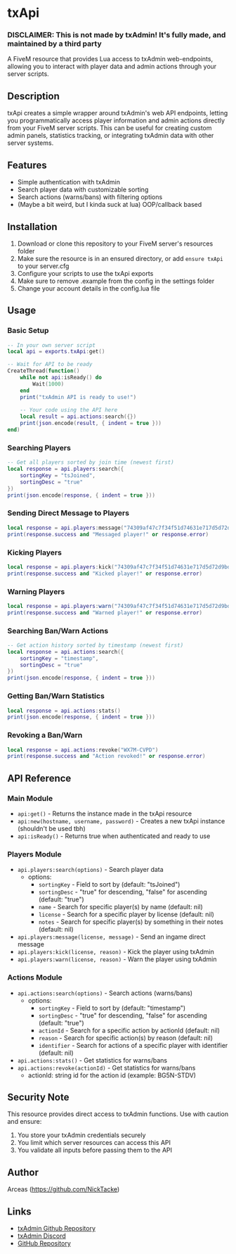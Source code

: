 # txApi
### **DISCLAIMER: This is not made by txAdmin! It's fully made, and maintained by a third party**

A FiveM resource that provides Lua access to txAdmin web-endpoints, allowing you to interact with player data and admin actions through your server scripts.

## Description

txApi creates a simple wrapper around txAdmin's web API endpoints, letting you programmatically access player information and admin actions directly from your FiveM server scripts. This can be useful for creating custom admin panels, statistics tracking, or integrating txAdmin data with other server systems.

## Features

- Simple authentication with txAdmin
- Search player data with customizable sorting
- Search actions (warns/bans) with filtering options
- (Maybe a bit weird, but I kinda suck at lua) OOP/callback based

## Installation

1. Download or clone this repository to your FiveM server's resources folder
2. Make sure the resource is in an ensured directory, or add `ensure txApi` to your server.cfg
3. Configure your scripts to use the txApi exports
4. Make sure to remove .example from the config in the settings folder
5. Change your account details in the config.lua file

## Usage

### Basic Setup

```lua
-- In your own server script
local api = exports.txApi:get()

-- Wait for API to be ready
CreateThread(function()
    while not api:isReady() do
        Wait(1000)
    end
    print("txAdmin API is ready to use!")
    
    -- Your code using the API here
    local result = api.actions:search({})
    print(json.encode(result, { indent = true }))
end)
```

### Searching Players

```lua
-- Get all players sorted by join time (newest first)
local response = api.players:search({
    sortingKey = "tsJoined",
    sortingDesc = "true"
})
print(json.encode(response, { indent = true }))
```

### Sending Direct Message to Players

```lua
local response = api.players:message("74309af47c7f34f51d74631e717d5d72d9bd277a", "Hello!")
print(response.success and "Messaged player!" or response.error)
```

### Kicking Players

```lua
local response = api.players:kick("74309af47c7f34f51d74631e717d5d72d9bd277a", "Breaking rules!")
print(response.success and "Kicked player!" or response.error)
```

### Warning Players

```lua
local response = api.players:warn("74309af47c7f34f51d74631e717d5d72d9bd277a", "Breaking rules!")
print(response.success and "Warned player!" or response.error)
```

### Searching Ban/Warn Actions

```lua
-- Get action history sorted by timestamp (newest first)
local response = api.actions:search({
    sortingKey = "timestamp",
    sortingDesc = "true"
})
print(json.encode(response, { indent = true }))
```

### Getting Ban/Warn Statistics

```lua
local response = api.actions:stats()
print(json.encode(response, { indent = true }))
```

### Revoking a Ban/Warn

```lua
local response = api.actions:revoke("WX7M-CVPD")
print(response.success and "Action revoked!" or response.error)
```

## API Reference

### Main Module

- `api:get()` - Returns the instance made in the txApi resource
- `api:new(hostname, username, password)` - Creates a new txApi instance (shouldn't be used tbh)
- `api:isReady()` - Returns true when authenticated and ready to use

### Players Module

- `api.players:search(options)` - Search player data
  - options:
    - `sortingKey` - Field to sort by (default: "tsJoined")
    - `sortingDesc` - "true" for descending, "false" for ascending (default: "true")
    - `name` - Search for specific player(s) by name (default: nil)
    - `license` - Search for a specific player by license (default: nil)
    - `notes` - Search for specific player(s) by something in their notes (default: nil)
- `api.players:message(license, message)` - Send an ingame direct message
- `api.players:kick(license, reason)` - Kick the player using txAdmin
- `api.players:warn(license, reason)` - Warn the player using txAdmin

### Actions Module

- `api.actions:search(options)` - Search actions (warns/bans)
  - options:
    - `sortingKey` - Field to sort by (default: "timestamp")
    - `sortingDesc` - "true" for descending, "false" for ascending (default: "true")
    - `actionId` - Search for a specific action by actionId (default: nil)
    - `reason` - Search for specific action(s) by reason (default: nil)
    - `identifier` - Search for actions of a specific player with identifier (default: nil)
- `api.actions:stats()` - Get statistics for warns/bans
- `api.actions:revoke(actionId)` - Get statistics for warns/bans
  - actionId: string id for the action id (example: BG5N-STDV)

## Security Note

This resource provides direct access to txAdmin functions. Use with caution and ensure:
1. You store your txAdmin credentials securely
2. You limit which server resources can access this API
3. You validate all inputs before passing them to the API

## Author

Arceas (https://github.com/NickTacke)

## Links
- [txAdmin Github Repository](https://github.com/tabarra/txAdmin)
- [txAdmin Discord](https://discord.gg/txAdmin)
- [GitHub Repository](https://github.com/NickTacke/txApi)
